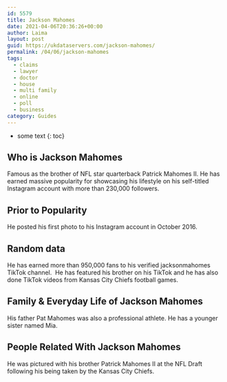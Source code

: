 ```yaml
---
id: 5579
title: Jackson Mahomes
date: 2021-04-06T20:36:26+00:00
author: Laima
layout: post
guid: https://ukdataservers.com/jackson-mahomes/
permalink: /04/06/jackson-mahomes
tags:
  - claims
  - lawyer
  - doctor
  - house
  - multi family
  - online
  - poll
  - business
category: Guides
---
```


* some text
{: toc}


## Who is Jackson Mahomes
                  
                  
                  
Famous as the brother of NFL star quarterback Patrick Mahomes II. He has earned massive popularity for showcasing his lifestyle on his self-titled Instagram account with more than 230,000 followers.
                  
              
            
              
            
                
                
                
## Prior to Popularity
                  
                  
                  
He posted his first photo to his Instagram account in October 2016.
                  
              
            
              
            
                
                
                
## Random data
                  
                  
                  
He has earned more than 950,000 fans to his verified jacksonmahomes TikTok channel.  He has featured his brother on his TikTok and he has also done TikTok videos from Kansas City Chiefs football games.
                  
              
            
              
            
                
                
                
## Family & Everyday Life of Jackson Mahomes
                  
                  
                  
His father Pat Mahomes was also a professional athlete. He has a younger sister named Mia. 
                  
              
            
              
            
                
                
                
## People Related With Jackson Mahomes
                  
                  
                  
He was pictured with his brother Patrick Mahomes II at the NFL Draft following his being taken by the Kansas City Chiefs. 
                  
              
            
              
            
                
              
            
              
              
            
            
              
            
          
          
          